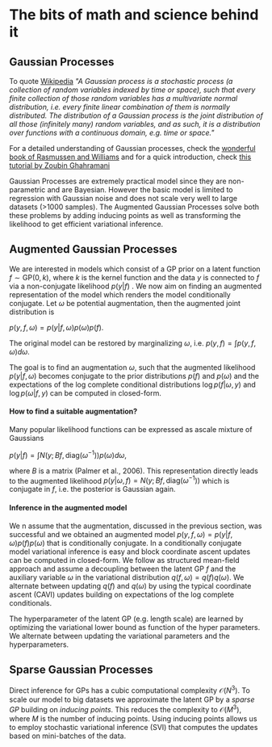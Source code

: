 # The bits of math and science behind it

## Gaussian Processes

To quote [Wikipedia](https://en.wikipedia.org/wiki/Gaussian_process)
*"A Gaussian process is a stochastic process (a collection of random variables indexed by time or space), such that every finite collection of those random variables has a multivariate normal distribution, i.e. every finite linear combination of them is normally distributed. The distribution of a Gaussian process is the joint distribution of all those (infinitely many) random variables, and as such, it is a distribution over functions with a continuous domain, e.g. time or space."*

For a detailed understanding of Gaussian processes, check the [wonderful book of Rasmussen and Williams](http://www.gaussianprocess.org/gpml/) and for a quick introduction, check [this tutorial by Zoubin Ghahramani](http://mlss2011.comp.nus.edu.sg/uploads/Site/lect1gp.pdf)

Gaussian Processes are extremely practical model since they are non-parametric and are Bayesian. However the basic model is limited to regression with Gaussian noise and does not scale very well to large datasets (>1000 samples). The Augmented Gaussian Processes solve both these problems by adding inducing points as well as transforming the likelihood to get efficient variational inference.


## Augmented Gaussian Processes

We are interested in models which consist of a GP prior on a latent function $f\sim \text{GP}(0,k)$, where $k$ is the kernel function and the data $y$ is connected to $f$ via a non-conjugate likelihood $p(y|f)$ . We now aim on finding an augmented representation of the model which renders the model conditionally conjugate. Let $\omega$ be potential augmentation, then the augmented joint distribution is


 $p(y,f,\omega) =p(y|f,\omega)p(\omega)p(f)$.

 The original model can be restored by marginalizing $\omega$, i.e. $p(y,f) =\int p(y,f,\omega)d\omega$.

 The  goal  is  to  find  an  augmentation $\omega$,  such  that  the  augmented  likelihood $p(y|f,\omega$) becomes conjugate to the prior distributions $p(f)$ and $p(\omega)$ and the expectations of the log complete conditional distributions $\log p(f|\omega,y)$ and $\log p(\omega|f,y)$ can be computed in closed-form.

#### How to find a suitable augmentation?

Many popular likelihood functions can be expressed as ascale mixture of Gaussians


$p(y|f) =\int N(y;Bf,\text{diag}(\omega^{−1}))p(\omega)d\omega,$

where $B$ is a matrix (Palmer et al., 2006).  This representation directly leads to the augmented likelihood $p(y|\omega,f) =N(y;Bf,\text{diag}(\omega^{−1}))$ which is conjugate in $f$, i.e. the posterior is Gaussian again.


#### Inference in the augmented model
We n assume that the augmentation, discussed in the previous section, was successful and we obtained an augmented model $p(y,f,\omega) = p(y|f,\omega)p(f)p(\omega)$ that is conditionally conjugate.
In a conditionally conjugate model variational inference is easy and block coordinate ascent updates can be computed in closed-form.
We follow as structured mean-field approach and assume a decoupling between the latent GP $f$ and the auxiliary variable $\omega$ in the variational distribution $q(f,\omega) = q(f) q(\omega)$.  We alternate between updating $q(f)$ and $q(\omega)$ by using the typical coordinate ascent (CAVI) updates building on expectations of the log complete conditionals.

The hyperparameter of the latent GP (e.g. length scale) are learned by optimizing the variational lower bound as function of the hyper parameters. We alternate between updating the variational parameters and the hyperparameters.

## Sparse Gaussian Processes
Direct inference for GPs has a cubic computational complexity $\mathcal{O}(N^3)$. To scale our model to big datasets we approximate the latent GP by a *sparse GP* building on *inducing points*. This reduces the complexity to $\mathcal{O}(M^3)$, where $M$ is the number of inducing points.
Using inducing points allows us to employ stochastic variational inference (SVI) that computes the updates based on mini-batches of the data.
